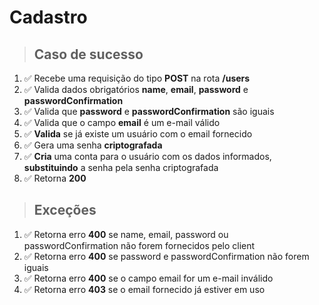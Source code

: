 # Cadastro

> ## Caso de sucesso

1. ✅ Recebe uma requisição do tipo **POST** na rota **/users**
2. ✅ Valida dados obrigatórios **name**, **email**, **password** e **passwordConfirmation**
3. ✅ Valida que **password** e **passwordConfirmation** são iguais
4. ✅ Valida que o campo **email** é um e-mail válido
5. ✅ **Valida** se já existe um usuário com o email fornecido
6. ✅ Gera uma senha **criptografada**
7. ✅ **Cria** uma conta para o usuário com os dados informados, **substituindo** a senha pela senha criptografada
8. ✅ Retorna **200** 

> ## Exceções

1. ✅ Retorna erro **400** se name, email, password ou passwordConfirmation não forem fornecidos pelo client
2. ✅ Retorna erro **400** se password e passwordConfirmation não forem iguais
3. ✅ Retorna erro **400** se o campo email for um e-mail inválido
4. ✅ Retorna erro **403** se o email fornecido já estiver em uso